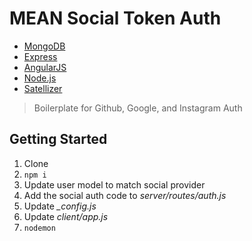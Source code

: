 # MEAN Social Token Auth

- [MongoDB](http://www.mongodb.org/)
- [Express](http://expressjs.com/)
- [AngularJS](https://angularjs.org/)
- [Node.js](http://nodejs.org)
- [Satellizer](https://github.com/sahat/satellizer)

> Boilerplate for Github, Google, and Instagram Auth

## Getting Started

1. Clone
1. `npm i`
1. Update user model to match social provider
1. Add the social auth code to *server/routes/auth.js*
1. Update *_config.js*
1. Update *client/app.js*
1. `nodemon`
